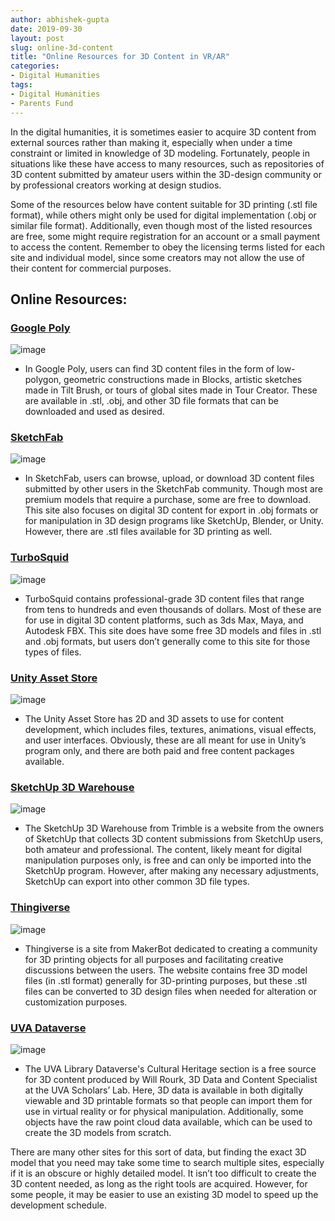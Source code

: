 ```yaml
---
author: abhishek-gupta
date: 2019-09-30
layout: post
slug: online-3d-content
title: "Online Resources for 3D Content in VR/AR"
categories:
- Digital Humanities
tags:
- Digital Humanities
- Parents Fund
---
```


In the digital humanities, it is sometimes easier to acquire 3D content from external sources rather than making it, especially when under a time constraint or limited in knowledge of 3D modeling. Fortunately, people in situations like these have access to many resources, such as repositories of 3D content submitted by amateur users within the 3D-design community or by professional creators working at design studios. 

Some of the resources below have content suitable for 3D printing (.stl file format), while others might only be used for digital implementation (.obj or similar file format). Additionally, even though most of the listed resources are free, some might require registration for an account or a small payment to access the content. Remember to obey the licensing terms listed for each site and individual model, since some creators may not allow the use of their content for commercial purposes. 

## Online Resources:

### [Google Poly](https://poly.google.com/)
![image](https://i.ytimg.com/vi/utrMljN0D9M/maxresdefault.jpg)
- In Google Poly, users can find 3D content files in the form of low-polygon, geometric constructions made in Blocks, artistic sketches made in Tilt Brush, or tours of global sites made in Tour Creator. These are available in .stl, .obj, and other 3D file formats that can be downloaded and used as desired. 

### [SketchFab](http://www.sketchfab.com)
![image](https://styly.cc/wp-content/uploads/2018/05/ichatch.png)
- In SketchFab, users can browse, upload, or download 3D content files submitted by other users in the SketchFab community. Though most are premium models that require a purchase, some are free to download. This site also focuses on digital 3D content for export in .obj formats or for manipulation in 3D design programs like SketchUp, Blender, or Unity. However, there are .stl files available for 3D printing as well.

### [TurboSquid](http://www.turbosquid.com)
![image](https://blog.turbosquid.com/wp-content/uploads/2013/01/qp_control.png)
- TurboSquid contains professional-grade 3D content files that range from tens to hundreds and even thousands of dollars. Most of these are for use in digital 3D content platforms, such as 3ds Max, Maya, and Autodesk FBX. This site does have some free 3D models and files in .stl and .obj formats, but users don’t generally come to this site for those types of files. 

### [Unity Asset Store](https://assetstore.unity.com/)
![image](https://unity3d.com/profiles/unity3d/themes/unity/images/eloqua/article/unity-asset-store-website.jpg)
- The Unity Asset Store has 2D and 3D assets to use for content development, which includes files, textures, animations, visual effects, and user interfaces. Obviously, these are all meant for use in Unity’s program only, and there are both paid and free content packages available. 

### [SketchUp 3D Warehouse](https://3dwarehouse.sketchup.com/)
![image](https://help.sketchup.com/sites/help.sketchup.com/files/images/3dwh-3000249-3DWarehouse.png)
- The SketchUp 3D Warehouse from Trimble is a website from the owners of SketchUp that collects 3D content submissions from SketchUp users, both amateur and professional. The content, likely meant for digital manipulation purposes only, is free and can only be imported into the SketchUp program. However, after making any necessary adjustments, SketchUp can export into other common 3D file types.

### [Thingiverse](http://www.thingiverse.com)
![image](https://i.all3dp.com/wp-content/uploads/2015/11/27124949/Thingiverse-e1446461104689-1284x722.png)
- Thingiverse is a site from MakerBot dedicated to creating a community for 3D printing objects for all purposes and facilitating creative discussions between the users. The website contains free 3D model files (in .stl format) generally for 3D-printing purposes, but these .stl files can be converted to 3D design files when needed for alteration or customization purposes. 

### [UVA Dataverse](https://dataverse.lib.virginia.edu/dataverse/culturalheritage)
![image](https://dataverse.lib.virginia.edu/logos/navbar/DV-LibraData.png)
- The UVA Library Dataverse's Cultural Heritage section is a free source for 3D content produced by Will Rourk, 3D Data and Content Specialist at the UVA Scholars’ Lab. Here, 3D data is available in both digitally viewable and 3D printable formats so that people can import them for use in virtual reality or for physical manipulation. Additionally, some objects have the raw point cloud data available, which can be used to create the 3D models from scratch.

There are many other sites for this sort of data, but finding the exact 3D model that you need may take some time to search multiple sites, especially if it is an obscure or highly detailed model. It isn’t too difficult to create the 3D content needed, as long as the right tools are acquired. However, for some people, it may be easier to use an existing 3D model to speed up the development schedule.
